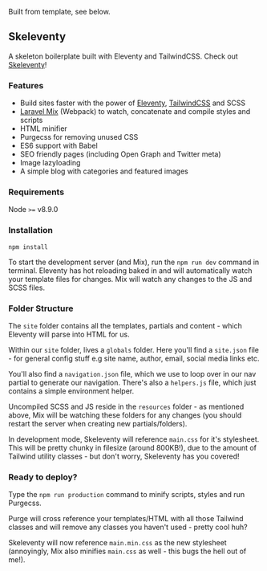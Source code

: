 
Built from template, see below.


## Skeleventy

A skeleton boilerplate built with Eleventy and TailwindCSS. Check out [Skeleventy](https://skeleventy.netlify.com/)!

### Features

- Build sites faster with the power of [Eleventy](https://www.11ty.dev/docs/), [TailwindCSS](https://tailwindcss.com) and SCSS
- [Laravel Mix](https://laravel-mix.com/docs/5.0/basic-example) (Webpack) to watch, concatenate and compile styles and scripts
- HTML minifier
- Purgecss for removing unused CSS
- ES6 support with Babel
- SEO friendly pages (including Open Graph and Twitter meta)
- Image lazyloading
- A simple blog with categories and featured images

### Requirements

Node `>=` v8.9.0

### Installation

```
npm install
```

To start the development server (and Mix), run the `npm run dev` command in terminal. Eleventy has hot reloading baked in and will automatically watch your template files for changes. Mix will watch any changes to the JS and SCSS files.

### Folder Structure

The `site` folder contains all the templates, partials and content - which Eleventy will parse into HTML for us.

Within our `site` folder, lives a `globals` folder. Here you'll find a `site.json` file - for general config stuff e.g site name, author, email, social media links etc.

You'll also find a `navigation.json` file, which we use to loop over in our nav partial to generate our navigation. There's also a `helpers.js` file, which just contains a simple environment helper.

Uncompiled SCSS and JS reside in the `resources` folder - as mentioned above, Mix will be watching these folders for any changes (you should restart the server when creating new partials/folders).

In development mode, Skeleventy will reference `main.css` for it's stylesheet. This will be pretty chunky in filesize (around 800KB!), due to the amount of Tailwind utility classes - but don't worry, Skeleventy has you covered!

### Ready to deploy?

Type the `npm run production` command to minify scripts, styles and run Purgecss.

Purge will cross reference your templates/HTML with all those Tailwind classes and will remove any classes you haven't used - pretty cool huh?

Skeleventy will now reference `main.min.css` as the new stylesheet (annoyingly, Mix also minifies `main.css` as well - this bugs the hell out of me!).
